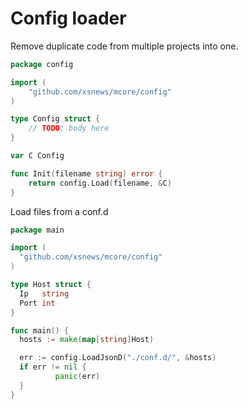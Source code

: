 Config loader
================
Remove duplicate code from multiple projects into one.

```go
package config

import (
	"github.com/xsnews/mcore/config"
)

type Config struct {
	// TODO: body here
}

var C Config

func Init(filename string) error {
	return config.Load(filename, &C)
}
```

Load files from a conf.d

```go
package main

import (
  "github.com/xsnews/mcore/config"
)

type Host struct {
  Ip   string
  Port int
}

func main() {
  hosts := make(map[string]Host)

  err := config.LoadJsonD("./conf.d/", &hosts)
  if err != nil {
          panic(err)
  }
}
```
